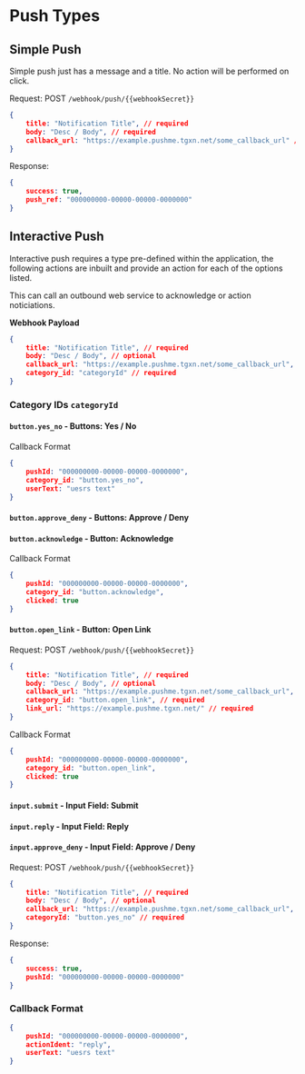 # Push Types

## Simple Push

Simple push just has a message and a title.
No action will be performed on click.

Request:
POST `/webhook/push/{{webhookSecret}}`
```json
{
    title: "Notification Title", // required
    body: "Desc / Body", // required
    callback_url: "https://example.pushme.tgxn.net/some_callback_url" // optional
}
```

Response:
```json
{
    success: true,
    push_ref: "000000000-00000-00000-0000000"
}
```

## Interactive Push

Interactive push requires a type pre-defined within the application, the following actions are inbuilt and provide an action for each of the options listed.

This can call an outbound web service to acknowledge or action noticiations.

**Webhook Payload**
```json
{
    title: "Notification Title", // required
    body: "Desc / Body", // optional
    callback_url: "https://example.pushme.tgxn.net/some_callback_url", // optional
    category_id: "categoryId" // required
}
```

### Category IDs `categoryId`

#### `button.yes_no` - Buttons: Yes / No
Callback Format

```json
{
    pushId: "000000000-00000-00000-0000000",
    category_id: "button.yes_no",
    userText: "uesrs text"
}
```

#### `button.approve_deny` - Buttons: Approve / Deny
#### `button.acknowledge` - Button: Acknowledge

Callback Format
```json
{
    pushId: "000000000-00000-00000-0000000",
    category_id: "button.acknowledge",
    clicked: true
}
```

#### `button.open_link` - Button: Open Link

Request:
POST `/webhook/push/{{webhookSecret}}`
```json
{
    title: "Notification Title", // required
    body: "Desc / Body", // optional
    callback_url: "https://example.pushme.tgxn.net/some_callback_url", // optional
    category_id: "button.open_link", // required
    link_url: "https://example.pushme.tgxn.net/" // required
}
```

Callback Format
```json
{
    pushId: "000000000-00000-00000-0000000",
    category_id: "button.open_link",
    clicked: true
}
```


#### `input.submit` - Input Field: Submit
#### `input.reply` - Input Field: Reply
#### `input.approve_deny` - Input Field: Approve / Deny

Request:
POST `/webhook/push/{{webhookSecret}}`
```json
{
    title: "Notification Title", // required
    body: "Desc / Body", // optional
    callback_url: "https://example.pushme.tgxn.net/some_callback_url", // optional
    categoryId: "button.yes_no" // required
}
```

Response:
```json
{
    success: true,
    pushId: "000000000-00000-00000-0000000"
}
```


### Callback Format

```json
{
    pushId: "000000000-00000-00000-0000000",
    actionIdent: "reply",
    userText: "uesrs text"
}
```

